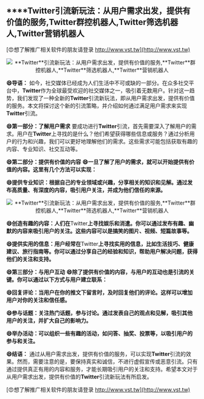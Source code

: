 ## ****Twitter**引流新玩法：从用户需求出发，提供有价值的服务,**Twitter**群控机器人,**Twitter**筛选机器人,**Twitter**营销机器人**

[😍想了解推广相关软件的朋友请登录 http://www.vst.tw](http://www.vst.tw)

 <center><img src="https://vst.tw/MP4/tuiguang/png/7.png" alt="**Twitter**引流新玩法：从用户需求出发，提供有价值的服务,**Twitter**群控机器人,**Twitter**筛选机器人,**Twitter**营销机器人"></center>

**😄导语：**
如今，社交媒体已经成为人们生活中不可或缺的一部分。在众多社交平台中，**Twitter**作为全球最受欢迎的社交媒体之一，吸引着无数用户。针对这一趋势，我们发现了一种全新的**Twitter**引流新玩法，即从用户需求出发，提供有价值的服务。本文将探讨这个新的引流策略，并介绍如何通过满足用户需求来实现**Twitter**引流。

**😄第一部分：了解用户需求**
要成功进行**Twitter**引流，首先需要深入了解用户的需求。用户在**Twitter**上寻找的是什么？他们希望获得哪些信息或服务？通过分析用户的行为和兴趣，我们可以更好地理解他们的需求。这些需求可能包括获取有趣的内容、专业知识、社交互动等。

**😄第二部分：提供有价值的内容**
**😄一旦了解了用户的需求，就可以开始提供有价值的内容。这里有几个方法可以实现：**

**😄提供专业知识：根据自己的专业领域或兴趣，分享相关的知识和见解。通过发布高质量、有深度的内容，吸引用户关注，并成为他们信任的来源。**

 <center><img src="https://vst.tw/MP4/tuiguang/png/3.png" alt="**Twitter**引流新玩法：从用户需求出发，提供有价值的服务,**Twitter**群控机器人,**Twitter**筛选机器人,**Twitter**营销机器人"></center>

**😄创造有趣的内容：人们在**Twitter**上寻找娱乐和消遣。你可以通过发布有趣、幽默的内容来吸引用户的关注。这些内容可以是搞笑的图片、视频、短篇故事等。**

**😄提供实用的信息：用户经常在**Twitter**上寻找实用的信息，比如生活技巧、健康建议、旅行指南等。你可以通过分享自己的经验和知识，帮助用户解决问题，获得他们的关注和支持。**

**😄第三部分：与用户互动**
**😄除了提供有价值的内容，与用户的互动也是引流的关键。你可以通过以下方式与用户建立联系：**

**😄回复评论：当用户在你的推文下留言时，及时回复他们的评论。这样可以增加用户对你的关注和信任感。**

**😄参与话题：关注热门话题，参与讨论。通过发表自己的观点和见解，吸引其他用户的关注，并扩大自己的影响力。**

**😄举办活动：可以组织一些有趣的活动，如问答、抽奖、投票等，以吸引用户的参与和关注。**

**😄结语：**
通过从用户需求出发，提供有价值的服务，可以实现**Twitter**引流的效果。然而，需要注意的是，要保持真实和诚信，不进行虚假宣传或恶意引流。只有通过提供真正有用的内容和服务，才能长期吸引用户的关注和支持。希望本文对于从用户需求出发，提供有价值的**Twitter**引流新玩法有所启发。

[😍想了解推广相关软件的朋友请登录 http://www.vst.tw](http://www.vst.tw)



